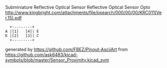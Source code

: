 Subminiature Reflective Optical Sensor
Reflective Optical Sensor Opto
http://www.kingbright.com/attachments/file/psearch/000/00/00/KRC011(Ver.15).pdf


	  +---------+
	A |[1]   [4]| E
	K |[2]   [3]| C
	  +---------+


generated by https://github.com/FBEZ/Pinout-AsciiArt from https://github.com/ask6483/kicad-symbols/blob/master/Sensor_Proximity.kicad_sym